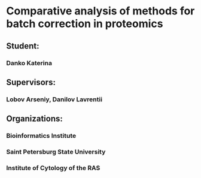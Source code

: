 # Comparative analysis of methods for batch correction in proteomics
## Student:
### Danko Katerina
## Supervisors: 
### Lobov Arseniy, Danilov Lavrentii

## Organizations: 
### Bioinformatics Institute
### Saint Petersburg State University
### Institute of Cytology of the RAS

